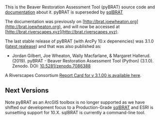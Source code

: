 This is the Beaver Restoration Assessment Tool (pyBRAT) source code and [documentation](http://brat.joewheaton.org) about it. pyBRAT is superseded by [sqlBRAT](http://tools.riverscapes.xyz/BRAT)

The documentation was previously on [http://brat.joewheaton.org](http://brat.joewheaton.org), and will now be accessed at [http://brat.riverscapes.xyz](http://brat.riverscapes.xyz).

The last stable release of pyBRAT (with ArcPy 10.x depenencies) was 3.1.0 ([latest realease](https://github.com/Riverscapes/pyBRAT/releases/latest)) and that was also published as: 

- Jordan Gilbert, Joe Wheaton, Wally Macfarlane, & Margaret Hallerud. (2019). pyBRAT - Beaver Restoration Assessment Tool (Python) (3.1.0). Zenodo. DOI: [10.5281/zenodo.7086388](https://doi.org/10.5281/zenodo.7086388)

A Riverscapes Consortium [Report Card for v 3.1.00 is available here](http://brat.riverscapes.xyz/Documentation/Status/Tool_ReportCard_3-1-00.html). 

## Next Versions
Note pyBRAT as an ArcGIS toolbox is no longer supported as we have shifted our development focus to a Production-Grade [sqlBRAT](http://tools.riverscapes.xyz/BRAT) and ESRI is sunsetting support for 10.X. sqlBRAT is currently a command-line tool. 

